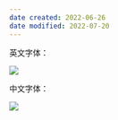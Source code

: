 ```yaml
---
date created: 2022-06-26
date modified: 2022-07-20
---
```


英文字体：

![](https://my-public-pic.oss-cn-hangzhou.aliyuncs.com/202206262207287.png)

中文字体：

![](https://my-public-pic.oss-cn-hangzhou.aliyuncs.com/202206262207845.png)
